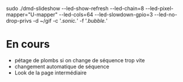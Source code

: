  sudo ./dmd-slideshow --led-show-refresh  --led-chain=8 --led-pixel-mapper="U-mapper"  --led-cols=64 --led-slowdown-gpio=3 --led-no-drop-privs  -d ~/gif -c '.*sonic.*' -f '.*bubble.*'

# En cours

  * pétage de plombs si on change de séquence trop vite
  * changement automatique de séquence
  * Look de la page intermédiaire
